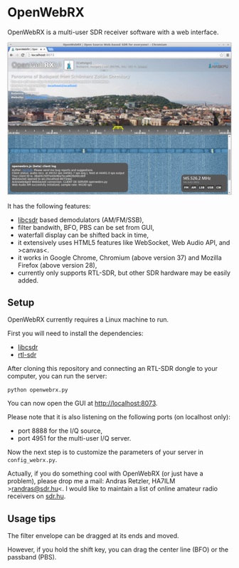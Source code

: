 OpenWebRX
=========

OpenWebRX is a multi-user SDR receiver software with a web interface.

![OpenWebRX](/screenshot.jpg?raw=true)

It has the following features:

- <a href="https://github.com/simonyiszk/csdr">libcsdr</a> based demodulators (AM/FM/SSB),
- filter bandwith, BFO, PBS can be set from GUI,
- waterfall display can be shifted back in time,
- it extensively uses HTML5 features like WebSocket, Web Audio API, and &gt;canvas&lt;.
- it works in Google Chrome, Chromium (above version 37) and Mozilla Firefox (above version 28),
- currently only supports RTL-SDR, but other SDR hardware may be easily added.

## Setup

OpenWebRX currently requires a Linux machine to run. 

First you will need to install the dependencies:
- <a href="https://github.com/simonyiszk/csdr">libcsdr</a>
- <a href="http://sdr.osmocom.org/trac/wiki/rtl-sdr">rtl-sdr</a>

After cloning this repository and connecting an RTL-SDR dongle to your computer, you can run the server:

	python openwebrx.py

You can now open the GUI at <a href="http://localhost:8073">http://localhost:8073</a>.

Please note that it is also listening on the following ports (on localhost only):
- port 8888 for the I/Q source,
- port 4951 for the multi-user I/Q server.

Now the next step is to customize the parameters of your server in `config_webrx.py`.

Actually, if you do something cool with OpenWebRX (or just have a problem), please drop me a mail: Andras Retzler, HA7ILM &gt;randras@sdr.hu&lt;.
I would like to maintain a list of online amateur radio receivers on <a href="http://sdr.hu/">sdr.hu</a>.

## Usage tips

The filter envelope can be dragged at its ends and moved.

However, if you hold the shift key, you can drag the center line (BFO) or the passband (PBS).
